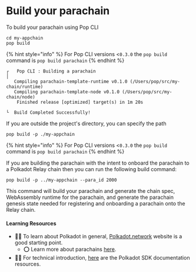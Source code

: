 # Build your parachain

To build your parachain using Pop CLI

```shell
cd my-appchain
pop build
```

{% hint style="info" %}
For Pop CLI versions <`0.3.0` the `pop build` command is `pop build parachain`
{% endhint %}

```
┌   Pop CLI : Building a parachain
│
   Compiling parachain-template-runtime v0.1.0 (/Users/pop/src/my-chain/runtime)
   Compiling parachain-template-node v0.1.0 (/Users/pop/src/my-chain/node)
    Finished release [optimized] target(s) in 1m 20s

└  Build Completed Successfully!
```

If you are outside the project's directory, you can specify the path

```shell
pop build -p ./my-appchain
```

{% hint style="info" %}
For Pop CLI versions <`0.3.0` the `pop build` command is `pop build parachain`
{% endhint %}

If you are building the parachain with the intent to onboard the parachain to a Polkadot Relay chain then you can run the following build command:

```
pop build -p ../my-appchain --para_id 2000
```

This command will build your parachain and generate the chain spec, WebAssembly runtime for the parachain, and generate the parachain genesis state needed for registering and onboarding a parachain onto the Relay chain.

#### Learning Resources

* 🧑‍🏫 To learn about Polkadot in general, [Polkadot.network](https://polkadot.network/) website is a good starting point.
  * ⭕ Learn more about parachains [here](https://wiki.polkadot.network/docs/learn-parachains).
* 🧑‍🔧 For technical introduction, [here](https://github.com/paritytech/polkadot-sdk#-documentation) are the Polkadot SDK documentation resources.
